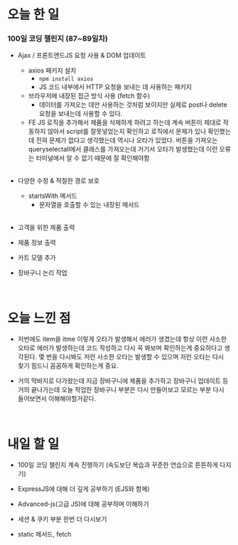 # 오늘 한 일

### 100일 코딩 챌린지 (87~89일차)

- Ajax / 프론트엔드JS 요청 사용 & DOM 업데이트

  - axios 패키지 설치
    - `npm install axios`
    - JS 코드 내부에서 HTTP 요청을 보내는 데 사용하는 패키지
  - 브라우저에 내장된 접근 방식 사용 (fetch 함수)
    - 데이터를 가져오는 데만 사용하는 것처럼 보이지만 실제로 post나 delete 요청을 보내는데 사용할 수 있다.
  - FE JS 로직을 추가해서 제품을 삭제하게 하려고 하는데 계속 버튼이 제대로 작동하지 않아서 script를 잘못넣었는지 확인하고 로직에서 문제가 있나 확인했는데 전혀 문제가 없다고 생각했는데 역시나 오타가 있었다. 버튼을 가져오는 queryselectall에서 클래스를 가져오는데 거기서 오타가 발생했는데 이런 오류는 터미널에서 알 수 없기 때문에 잘 확인해야함

  <br />

- 다양한 수정 & 적절한 경로 보호

  - startsWith 메서드
    - 문자열을 호출할 수 있는 내장된 메서드
  
  <br />

- 고객을 위한 제품 출력
- 제품 정보 출력
- 카트 모델 추가
- 장바구니 논리 작업

<br />

# 오늘 느낀 점

- 저번에도 item을 itme 이렇게 오타가 발생해서 에러가 생겼는데 항상 이런 사소한 오타로 에러가 발생하는데 코드 작성하고 다시 꼭 봐보며 확인하는게 중요하다고 생각된다. 몇 번을 다시봐도 저런 사소한 오타는 발생할 수 있으며 저런 오타는 다시 찾기 힘드니 꼼꼼하게 확인하는게 중요.

- 거의 막바지로 다가왔는데 지금 장바구니에 제품을 추가하고 장바구니 업데이트 등 거의 끝나가는데 오늘 작업한 장바구니 부분은 다시 만들어보고 모르는 부분 다시 들어보면서 이해해야할거같다.

<br />

# 내일 할 일

- 100일 코딩 챌린지 계속 진행하기 (속도보단 복습과 꾸준한 연습으로 튼튼하게 다지기)

- ExpressJS에 대해 더 깊게 공부하기 (EJS와 함께)

- Advanced-js(고급 JS)에 대해 공부하며 이해하기

- 세션 & 쿠키 부분 한번 더 다시보기

- static 메서드, fetch
